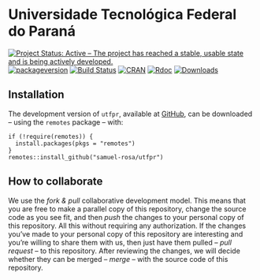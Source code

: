 <!-- Generated by knitr: do not edit by hand. Please edit the content in README.Rmd -->

# Universidade Tecnológica Federal do Paraná

[![Project Status: Active – The project has reached a stable, usable
state and is being actively
developed.](https://www.repostatus.org/badges/latest/active.svg)](http://www.repostatus.org/#active)
[![packageversion](https://img.shields.io/badge/devel%20version-0.5.0-firebrick.svg?style=flat-square)](commits/master)
[![Build
Status](https://travis-ci.org/samuel-rosa/utfpr.svg?branch=master)](https://travis-ci.org/samuel-rosa/utfpr)
[![CRAN](https://www.r-pkg.org/badges/version/utfpr)](https://cran.r-project.org/package=utfpr)
[![Rdoc](https://www.rdocumentation.org/badges/version/utfpr)](http://www.rdocumentation.org/packages/utfpr)
[![Downloads](https://cranlogs.r-pkg.org/badges/utfpr?color=brightgreen)](http://www.r-pkg.org/pkg/utfpr)

## Installation

<!-- The `utfpr` package downloaded from [CRAN][cran] using: -->
<!-- ```R -->
<!-- install.packages(pkgs = "utfpr") -->
<!-- ``` -->

The development version of `utfpr`, available at
[GitHub](https://github.com/samuel-rosa/utfpr), can be downloaded –
using the `remotes` package – with:

    if (!require(remotes)) {
      install.packages(pkgs = "remotes")
    }
    remotes::install_github("samuel-rosa/utfpr")

## How to collaborate

We use the *fork & pull* collaborative development model. This means
that you are free to make a parallel copy of this repository, change the
source code as you see fit, and then *push* the changes to your personal
copy of this repository. All this without requiring any authorization.
If the changes you’ve made to your personal copy of this repository are
interesting and you’re willing to share them with us, then just have
them pulled – *pull request* – to this repository. After reviewing the
changes, we will decide whether they can be merged – *merge* – with the
source code of this repository.
